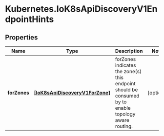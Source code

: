 # Kubernetes.IoK8sApiDiscoveryV1EndpointHints

## Properties

Name | Type | Description | Notes
------------ | ------------- | ------------- | -------------
**forZones** | [**[IoK8sApiDiscoveryV1ForZone]**](IoK8sApiDiscoveryV1ForZone.md) | forZones indicates the zone(s) this endpoint should be consumed by to enable topology aware routing. | [optional] 


